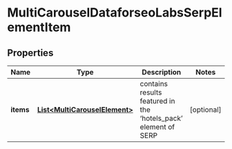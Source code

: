

# MultiCarouselDataforseoLabsSerpElementItem


## Properties

| Name | Type | Description | Notes |
|------------ | ------------- | ------------- | -------------|
|**items** | [**List&lt;MultiCarouselElement&gt;**](MultiCarouselElement.md) | contains results featured in the ‘hotels_pack’ element of SERP |  [optional] |




